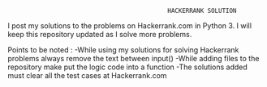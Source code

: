                                                 HACKERRANK SOLUTION
I post my solutions to the problems on Hackerrank.com in Python 3. I will keep this repository updated as I solve more problems.

Points to be noted :
-While using my solutions for solving Hackerrank problems always remove the text between input()
-While adding files to the repository make put the logic code into a function
-The solutions added must clear all the test cases at Hackerrank.com 
